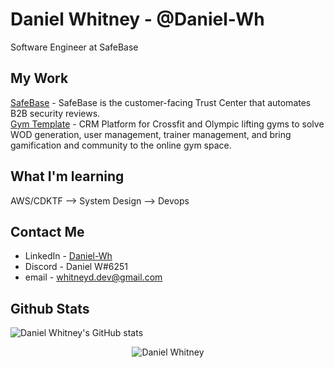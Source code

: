 # Daniel Whitney - @Daniel-Wh

Software Engineer at SafeBase
<br/>
## My Work
[SafeBase](https://safebase.io) - SafeBase is the customer-facing Trust Center that automates B2B security reviews.
<br/>
[Gym Template](https://github.com/users/Daniel-Wh/projects/2) - CRM Platform for Crossfit and Olympic lifting gyms to solve WOD generation, user management, trainer management, and bring gamification and community to the online gym space. 

## What I'm learning

AWS/CDKTF --> System Design --> Devops

## Contact Me

- LinkedIn - [Daniel-Wh](https://www.linkedin.com/in/daniel-whitney-04a040139/)
- Discord - Daniel W#6251
- email - whitneyd.dev@gmail.com

## Github Stats

![Daniel Whitney's GitHub stats](https://github-readme-stats.vercel.app/api?username=daniel-wh&show_icons=true&theme=dark)

<p align="center"> <img src="https://komarev.com/ghpvc/?username=daniel-Wh" alt="Daniel Whitney" /> </p>
<!--
**Daniel-Wh/Daniel-WH** is a ✨ _special_ ✨ repository because its `README.md` (this file) appears on your GitHub profile.

Here are some ideas to get you started:

- 🔭 I’m currently working on ...
- 🌱 I’m currently learning ...
- 👯 I’m looking to collaborate on ...
- 🤔 I’m looking for help with ...
- 💬 Ask me about ...
- 📫 How to reach me: ...
- 😄 Pronouns: ...
- ⚡ Fun fact: ...
-->
